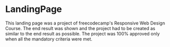 # LandingPage
This landing page was a project of freecodecamp's Responsive Web Design Course. 
The end result was shown and the project had to be created as similar to the end result as possible. 
The project was 100% approved only when all the mandatory criteria were met.
